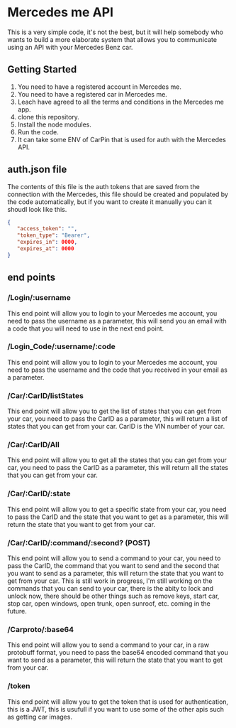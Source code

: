 # Mercedes me API

This is a very simple code, it's not the best, but it will help somebody who wants to build a more elaborate system that allows you to communicate using an API with your Mercedes Benz car.

## Getting Started

1. You need to have a registered account in Mercedes me.
2. You need to have a registered car in Mercedes me.
3. Leach have agreed to all the terms and conditions in the Mercedes me app.
4. clone this repository.
5. Install the node modules.
6. Run the code.
7. It can take some ENV of CarPin that is used for auth with the Mercedes API.




## auth.json file

The contents of this file is the auth tokens that are saved from the connection with the Mercedes, this file should be created and populated by the code automatically, but if you want to create it manually you can it shoudl look like this. 
    
 ``` json
{
    "access_token": "",
    "token_type": "Bearer",
    "expires_in": 0000,
    "expires_at": 0000
}
```

## end points

### /Login/:username

This end point will allow you to login to your Mercedes me account, you need to pass the username as a parameter, this will send you an email with a code that you will need to use in the next end point.

### /Login_Code/:username/:code

This end point will allow you to login to your Mercedes me account, you need to pass the username and the code that you received in your email as a parameter.

### /Car/:CarID/listStates

This end point will allow you to get the list of states that you can get from your car, you need to pass the CarID as a parameter, this will return a list of states that you can get from your car.
CarID is the VIN number of your car.

### /Car/:CarID/All

This end point will allow you to get all the states that you can get from your car, you need to pass the CarID as a parameter, this will return all the states that you can get from your car.

### /Car/:CarID/:state

This end point will allow you to get a specific state from your car, you need to pass the CarID and the state that you want to get as a parameter, this will return the state that you want to get from your car.

### /Car/:CarID/:command/:second? (POST)

This end point will allow you to send a command to your car, you need to pass the CarID, the command that you want to send and the second that you want to send as a parameter, this will return the state that you want to get from your car.
This is still work in progress, I'm still working on the commands that you can send to your car, there is the abity to lock and unlock now, there should be other things such as remove keys, start car, stop car, open windows, open trunk, open sunroof, etc. coming in the future.

### /Carproto/:base64

This end point will allow you to send a command to your car, in a raw protobuff format, you need to pass the base64 encoded command that you want to send as a parameter, this will return the state that you want to get from your car.

### /token

This end point will allow you to get the token that is used for authentication, this is a JWT, this is usufull if you want to use some of the other apis such as getting car images.